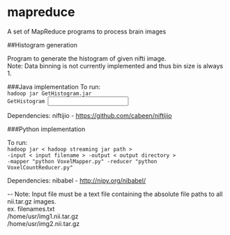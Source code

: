 # mapreduce
A set of MapReduce programs to process brain images



##Histogram generation

Program to generate the histogram of given nifti image. <br/>
Note: Data binning is not currently implemented and thus bin size is always 1.
 
###Java implementation
To run:<br/>
<code>hadoop jar GetHistogram.jar GetHistogram <input file> <output folder></code>

Dependencies: niftijio - https://github.com/cabeen/niftijio


###Python implementation

To run:<br/>
<code>hadoop jar < hadoop streaming jar path > -input < input filename > -output < output directory > -mapper "python VoxelMapper.py" -reducer "python VoxelCountReducer.py"</code>


Dependencies: nibabel - http://nipy.org/nibabel/

--
Note: Input file must be a text file containing the absolute file paths to all nii.tar.gz images.
<br/> ex. filenames.txt
<br/> /home/usr/img1.nii.tar.gz
<br/> /home/usr/img2.nii.tar.gz

